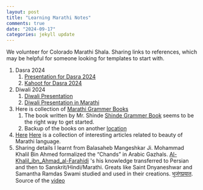 ```yaml
---
layout: post
title: "Learning Marathi Notes"
comments: true
date: "2024-09-17"
categories: jekyll update
---
```


We volunteer for Colorado Marathi Shala. Sharing links to references, which may be helpful for someone looking for templates to start with.

1. Dasra 2024
   1. [Presentation for Dasra 2024][Presentation for Dasra 2024]
   2. [Kahoot for Dasra 2024][Kahoot for Dasra 2024]
2. Diwali 2024
   1. [Diwali Presentation][Diwali Presentation]
   2. [Diwali Presentation in Marathi][Diwali Presentation in Marathi]
3. Here is collection of [Marathi Grammer Books][Marathi Grammer Books]
   1. The book written by Mr. Shinde [Shinde Grammer Book] seems to be the right way to get started.
   2. Backup of the books on another [location][another location]
4. [Here] [Here] is a collection of interesting articles related to beauty of Marathi language.
5. Sharing details I learnt from Balasaheb Mangeshkar Ji. Mohammad Khalil Bin Ahmed formalized the “Chands” in Arabic Gazhals. [Al-Khalil_ibn_Ahmad_al-Farahidi][Al-Khalil_ibn_Ahmad_al-Farahidi] 's his knowledge transferred to Persian and then to Sanskrit/Hindi/Marathi. Greats like Saint Dnyaneshwar and Samantha Ramdas Swami studied and used in their creations. [भुजंगप्रयात][भुजंगप्रयात]. Source of the [video][video]

[Marathi Grammer Books]: https://drive.google.com/drive/folders/1BfKwRjpbQkdexzxEHLzak4Ee3GbZHH3a?usp=sharing
[Shinde Grammer Book]: https://drive.google.com/file/d/1L51kSAbVs73DsXfmRcOeur8h7jijsnMq/view?usp=sharing
[Presentation for Dasra 2024]: https://docs.google.com/presentation/d/1k4F_oJYeZr0KeqxsTz6mp_Q-Q8ljW2gz0cIP0ONVbn0/edit#slide=id.g2f99fc3af9c_0_425
[Kahoot for Dasra 2024]: https://create.kahoot.it/details/1c49e38a-7316-48ac-8a04-6046d80da6d9
[Here]: https://www.reddit.com/r/marathi/comments/psb3rq/learning_marathi_links/
[another location]: https://www.dropbox.com/scl/fo/hrbknm8lr0m1y0hrrxmf7/AHLgJlQ13Fv50eUuenW9emE?rlkey=jtuuu3w6jv3piz32jbfz1umfl&st=0was4504&dl=0
[Diwali Presentation]: https://www.dropbox.com/scl/fo/6y6dtij9elckv63k8jyf7/APi0-AD9DbRk5IP5dT3pxfc?rlkey=vztc8uortouragub4nloh0yoc&st=phqlbkcx&dl=0
[Diwali Presentation in Marathi]: https://www.dropbox.com/scl/fo/6y6dtij9elckv63k8jyf7/APi0-AD9DbRk5IP5dT3pxfc?rlkey=vztc8uortouragub4nloh0yoc&st=phqlbkcx&dl=0
[Al-Khalil_ibn_Ahmad_al-Farahidi]: https://en.m.wikipedia.org/wiki/Al-Khalil_ibn_Ahmad_al-Farahidi
[भुजंगप्रयात]: https://mr.m.wikipedia.org/wiki/%E0%A4%AD%E0%A5%81%E0%A4%9C%E0%A4%82%E0%A4%97%E0%A4%AA%E0%A5%8D%E0%A4%B0%E0%A4%AF%E0%A4%BE%E0%A4%A4_(%E0%A4%B5%E0%A5%83%E0%A4%A4%E0%A5%8D%E0%A4%A4)
[video]: https://youtu.be/EXrwDBiUyOM?si=yBXGvnxuOywfeVN7
